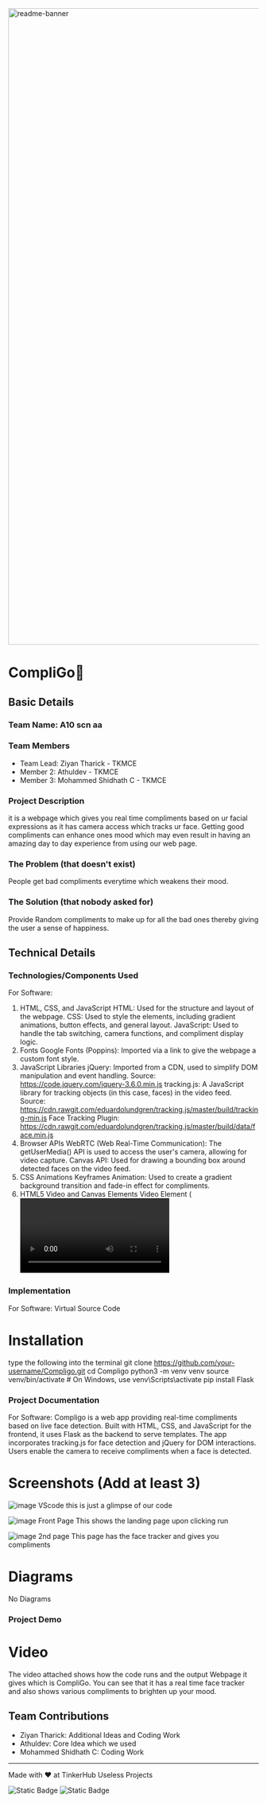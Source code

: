 <img width="1280" alt="readme-banner" src="https://github.com/user-attachments/assets/35332e92-44cb-425b-9dff-27bcf1023c6c">

# CompliGo🎯


## Basic Details
### Team Name: A10 scn aa


### Team Members
- Team Lead: Ziyan Tharick - TKMCE
- Member 2: Athuldev - TKMCE
- Member 3: Mohammed Shidhath C - TKMCE

### Project Description
it is a webpage which gives you real time compliments based on ur facial expressions as it has camera access which tracks ur face. Getting good compliments can enhance ones mood which may even result in having an amazing day to day experience from using our web page.

### The Problem (that doesn't exist)
People get bad compliments everytime which weakens their mood.

### The Solution (that nobody asked for)
Provide Random compliments to make up for all the bad ones thereby giving the user a sense of happiness.

## Technical Details
### Technologies/Components Used
For Software:
1. HTML, CSS, and JavaScript
HTML: Used for the structure and layout of the webpage.
CSS: Used to style the elements, including gradient animations, button effects, and general layout.
JavaScript: Used to handle the tab switching, camera functions, and compliment display logic.
2. Fonts
Google Fonts (Poppins): Imported via a link to give the webpage a custom font style.
3. JavaScript Libraries
jQuery: Imported from a CDN, used to simplify DOM manipulation and event handling.
Source: https://code.jquery.com/jquery-3.6.0.min.js
tracking.js: A JavaScript library for tracking objects (in this case, faces) in the video feed.
Source: https://cdn.rawgit.com/eduardolundgren/tracking.js/master/build/tracking-min.js
Face Tracking Plugin: https://cdn.rawgit.com/eduardolundgren/tracking.js/master/build/data/face.min.js
4. Browser APIs
WebRTC (Web Real-Time Communication): The getUserMedia() API is used to access the user's camera, allowing for video capture.
Canvas API: Used for drawing a bounding box around detected faces on the video feed.
5. CSS Animations
Keyframes Animation: Used to create a gradient background transition and fade-in effect for compliments.
6. HTML5 Video and Canvas Elements
Video Element (<video>): Displays the live video feed from the user's camera.
Canvas Element (<canvas>): Used to overlay graphics (like face bounding boxes) on top of the video feed.


### Implementation
For Software: Virtual Source Code
# Installation
type the following into the terminal
git clone https://github.com/your-username/Compligo.git
cd Compligo
python3 -m venv venv
source venv/bin/activate  # On Windows, use venv\Scripts\activate
pip install Flask

### Project Documentation
For Software: Compligo is a web app providing real-time compliments based on live face detection. Built with HTML, CSS, and JavaScript for the frontend, it uses Flask as the backend to serve templates. The app incorporates tracking.js for face detection and jQuery for DOM interactions. Users enable the camera to receive compliments when a face is detected.

# Screenshots (Add at least 3)
![image](https://github.com/user-attachments/assets/909ccb49-952e-49d8-adf2-b38cb1ea430a)
 VScode
this is just a glimpse of our code

![image](https://github.com/user-attachments/assets/2a8e27d9-285c-4bbf-bdad-31437c066d38)
Front Page
This shows the landing page upon clicking run

![image](https://github.com/user-attachments/assets/d33f611d-7d25-419b-8252-e86ba4314705)
2nd page
This page has the face tracker and gives you compliments

# Diagrams
No Diagrams

### Project Demo
# Video
The video attached shows how the code runs and the output Webpage it gives which is CompliGo. You can see that it has a real time face tracker and also shows various compliments to brighten up your mood.


## Team Contributions
- Ziyan Tharick: Additional Ideas and Coding Work
- Athuldev: Core Idea which we used
- Mohammed Shidhath C: Coding Work

---
Made with ❤️ at TinkerHub Useless Projects 

![Static Badge](https://img.shields.io/badge/TinkerHub-24?color=%23000000&link=https%3A%2F%2Fwww.tinkerhub.org%2F)
![Static Badge](https://img.shields.io/badge/UselessProject--24-24?link=https%3A%2F%2Fwww.tinkerhub.org%2Fevents%2FQ2Q1TQKX6Q%2FUseless%2520Projects)
